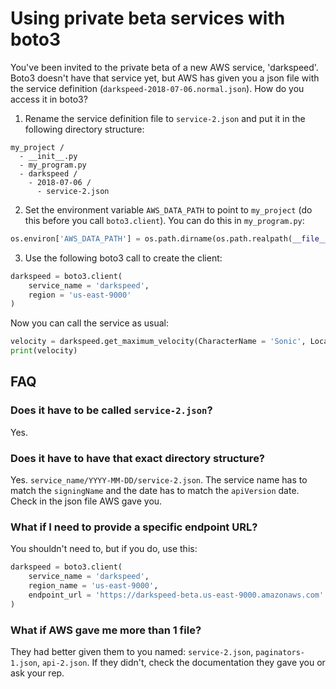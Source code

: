 # Using private beta services with boto3

You've been invited to the private beta of a new AWS service, 'darkspeed'. Boto3 doesn't have that service yet, but AWS has given you a json file with the service definition (`darkspeed-2018-07-06.normal.json`). How do you access it in boto3?

1. Rename the service definition file to `service-2.json` and put it in the following directory structure:

```plaintext
my_project /
  - __init__.py
  - my_program.py
  - darkspeed /
    - 2018-07-06 /
      - service-2.json
```

2. Set the environment variable `AWS_DATA_PATH` to point to `my_project` (do this before you call `boto3.client`). You can do this in `my_program.py`:

```python
os.environ['AWS_DATA_PATH'] = os.path.dirname(os.path.realpath(__file__))
```

3. Use the following boto3 call to create the client:

```python
darkspeed = boto3.client(
    service_name = 'darkspeed',
    region = 'us-east-9000'
)
```

Now you can call the service as usual:

```python
velocity = darkspeed.get_maximum_velocity(CharacterName = 'Sonic', Location = 'Green Hill Zone')
print(velocity)
```

## FAQ

### Does it have to be called `service-2.json`?

Yes.

### Does it have to have that exact directory structure?

Yes. `service_name/YYYY-MM-DD/service-2.json`. The service name has to match the `signingName` and the date has to match the `apiVersion` date. Check in the json file AWS gave you.

### What if I need to provide a specific endpoint URL?

You shouldn't need to, but if you do, use this:

```python
darkspeed = boto3.client(
    service_name = 'darkspeed',
    region_name = 'us-east-9000',
    endpoint_url = 'https://darkspeed-beta.us-east-9000.amazonaws.com'
)
```

### What if AWS gave me more than 1 file?

They had better given them to you named: `service-2.json`, `paginators-1.json`, `api-2.json`. If they didn't, check the documentation they gave you or ask your rep.
